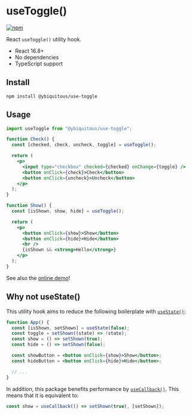 # useToggle()

[![npm](https://img.shields.io/npm/v/@ybiquitous/use-toggle.svg)](https://www.npmjs.com/package/@ybiquitous/use-toggle)

React `useToggle()` utility hook.

- React 16.8+
- No dependencies
- TypeScript support

## Install

```shell
npm install @ybiquitous/use-toggle
```

## Usage

```jsx
import useToggle from "@ybiquitous/use-toggle";

function Check() {
  const [checked, check, uncheck, toggle] = useToggle();

  return (
    <p>
      <input type="checkbox" checked={checked} onChange={toggle} />
      <button onClick={check}>Check</button>
      <button onClick={uncheck}>Uncheck</button>
    </p>
  );
}

function Show() {
  const [isShown, show, hide] = useToggle();

  return (
    <p>
      <button onClick={show}>Show</button>
      <button onClick={hide}>Hide</button>
      <br />
      {isShown && <strong>Hello</strong>}
    </p>
  );
}
```

See also the [online demo](https://codesandbox.io/s/vigorous-frost-199yl)!

## Why not useState()

This utility hook aims to reduce the following boilerplate with [`useState()`](https://reactjs.org/docs/hooks-reference.html#usestate):

```jsx
function App() {
  const [isShown, setShown] = useState(false);
  const toggle = setShown((state) => !state);
  const show = () => setShown(true);
  const hide = () => setShown(false);

  const showButton = <button onClick={show}>Show</button>;
  const hideButton = <button onClick={hide}>Hide</button>;

  // ...
}
```

In addition, this package benefits performance by [`useCallback()`](https://reactjs.org/docs/hooks-reference.html#usecallback).
This means that it is equivalent to:

```js
const show = useCallback(() => setShown(true), [setShown]);
```
